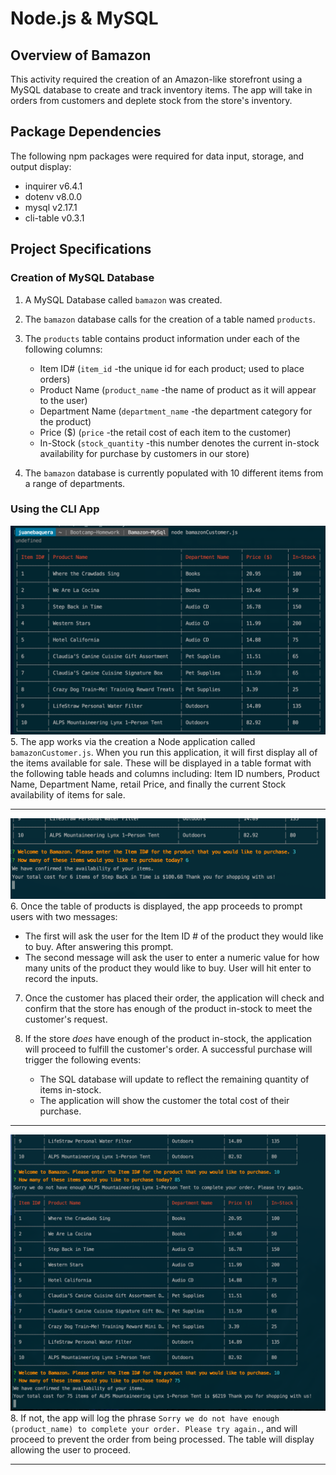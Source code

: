 # Node.js & MySQL

## Overview of Bamazon

This activity required the creation of an Amazon-like storefront using a MySQL database to create and track inventory items. The app will take in orders from customers and deplete stock from the store's inventory.

## Package Dependencies
The following npm packages were required for data input, storage, and output display:
   * inquirer v6.4.1
   * dotenv v8.0.0
   * mysql v2.17.1
   * cli-table v0.3.1

## Project Specifications
### Creation of MySQL Database
1. A MySQL Database called `bamazon` was created.

2. The `bamazon` database calls for the creation of a table named `products`. 

3. The `products` table contains product information under each of the following columns:
   * Item ID# (`item_id` -the unique id for each product; used to place orders)
   * Product Name (`product_name` -the name of product as it will appear to the user)
   * Department Name (`department_name` -the department category for the product)
   * Price ($) (`price` -the retail cost of each item to the customer)
   * In-Stock (`stock_quantity` -this number denotes the current in-stock availability for purchase by customers in our store)

4. The `bamazon` database is currently populated with 10 different items from a range of departments.


### Using the CLI App
<img src="./images/bamazon-productsTable.png" alt="Table displaying products for sale on Bamazon."><br />
5. The app works via the creation a Node application called `bamazonCustomer.js`. When you run this application, it will first display all of the items available for sale. These will be displayed in a table format with the following table heads and columns including: Item ID numbers, Product Name, Department Name, retail Price, and finally the current Stock availability of items for sale.
<hr />

<img src="./images/bamazon-promptsPurchase.png" alt="The two purchase prompts displayed to the user."><br />
6. Once the table of products is displayed, the app proceeds to prompt users with two messages: <br />
   * The first will ask the user for the Item ID # of the product they would like to buy. After answering this prompt. <br />
   * The second message will ask the user to enter a numeric value for how many units of the product they would like to buy. User will hit enter to record the inputs.

7. Once the customer has placed their order, the application will check and confirm that the store has enough of the product in-stock to meet the customer's request.

8. If the store _does_ have enough of the product in-stock, the application will proceed to fulfill the customer's order. A successful purchase will trigger the following events:
   * The SQL database will update to reflect the remaining quantity of items in-stock.
   * The application will show the customer the total cost of their purchase.
<hr />

<img src="./images/bamazon-promptsSorry.png" alt="Screen shot showing a successful purchase transaction."><br />
8. If not, the app will log the phrase `Sorry we do not have enough (product_name) to complete your order. Please try again.`, and will proceed to prevent the order from being processed. The table will display allowing the user to proceed.
<hr />